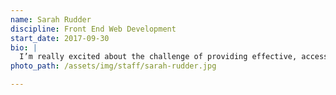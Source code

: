 ```yaml
---
name: Sarah Rudder
discipline: Front End Web Development
start_date: 2017-09-30
bio: |
  I’m really excited about the challenge of providing effective, accessible services for an entire community, and dealing thoughtfully with the needs of users on both sides of the counter. I like being at the intersection of tooling (web development and process) and communication (UX and content strategy).
photo_path: /assets/img/staff/sarah-rudder.jpg

---
```

